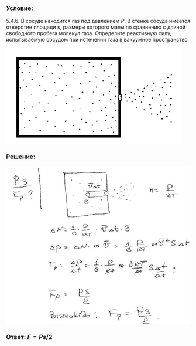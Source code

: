 ###  Условие:

$5.4.6.$ В сосуде находится газ под давлением $P$. В стенке сосуда имеется отверстие площади s, размеры которого малы по сравнению с длиной свободного пробега молекул газа. Определите реактивную силу, испытываемую сосудом при истечении газа в вакуумное пространство

![К задаче $5.4.6$|481x261, 35%](../../img/5.4.6/5.4.6.png)

###  Решение:

![|640x546, 67%](../../img/5.4.6/sol.jpg)

###  Ответ: $F = Ps/2$